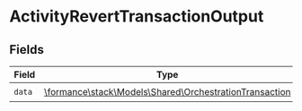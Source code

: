 # ActivityRevertTransactionOutput


## Fields

| Field                                                                                                     | Type                                                                                                      | Required                                                                                                  | Description                                                                                               |
| --------------------------------------------------------------------------------------------------------- | --------------------------------------------------------------------------------------------------------- | --------------------------------------------------------------------------------------------------------- | --------------------------------------------------------------------------------------------------------- |
| `data`                                                                                                    | [\formance\stack\Models\Shared\OrchestrationTransaction](../../Models/Shared/OrchestrationTransaction.md) | :heavy_check_mark:                                                                                        | N/A                                                                                                       |